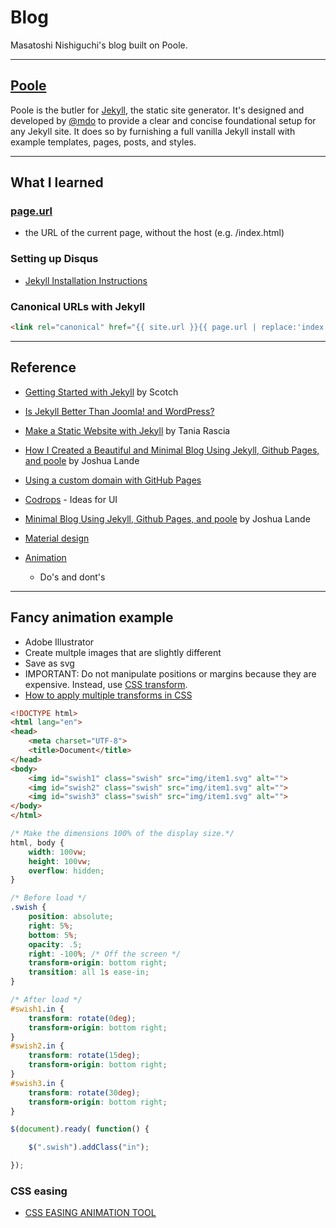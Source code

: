 # Blog

Masatoshi Nishiguchi's blog built on Poole.

-----

## [Poole](https://github.com/poole/poole)
Poole is the butler for [Jekyll](http://jekyllrb.com), the static site generator. It's designed and developed by [@mdo](https://twitter.com/mdo) to provide a clear and concise foundational setup for any Jekyll site. It does so by furnishing a full vanilla Jekyll install with example templates, pages, posts, and styles.

-----

## What I learned

### [page.url](http://jekyllrb.com/docs/variables/#page-variables)
- the URL of the current page, without the host (e.g. /index.html)

### Setting up Disqus
- [Jekyll Installation Instructions](https://help.disqus.com/customer/portal/articles/472138-jekyll-installation-instructions)

### Canonical URLs with Jekyll
```html
<link rel="canonical" href="{{ site.url }}{{ page.url | replace:'index.html',''}}">
```

-----

## Reference

- [Getting Started with Jekyll](https://scotch.io/tutorials/getting-started-with-jekyll-plus-a-free-bootstrap-3-starter-theme) by Scotch
- [Is Jekyll Better Than Joomla! and WordPress?](http://digitalshore.io/jekyll-better-choice-than-joomla-wordpress/)
- [Make a Static Website with Jekyll](https://www.taniarascia.com/make-a-static-website-with-jekyll/) by Tania Rascia
- [How I Created a Beautiful and Minimal Blog Using Jekyll, Github Pages, and poole](http://joshualande.com/jekyll-github-pages-poole/) by Joshua Lande
- [Using a custom domain with GitHub Pages](https://help.github.com/articles/using-a-custom-domain-with-github-pages/)

- [Codrops](http://tympanus.net/codrops/) - Ideas for UI
- [Minimal Blog Using Jekyll, Github Pages, and poole](http://joshualande.com/jekyll-github-pages-poole/) by Joshua Lande
- [Material design](https://www.google.com/design/spec/material-design/introduction.html#)
- [Animation](https://www.google.com/design/spec/animation/authentic-motion.html#)
    + Do's and dont's

-----

## Fancy animation example
- Adobe Illustrator
- Create multple images that are slightly different
- Save as svg
- IMPORTANT: Do not manipulate positions or margins because they are expensive. Instead, use [CSS transform](https://developer.mozilla.org/en-US/docs/Web/CSS/transform).
- [How to apply multiple transforms in CSS](http://stackoverflow.com/questions/10765755/how-to-apply-multiple-transforms-in-css)

```html
<!DOCTYPE html>
<html lang="en">
<head>
    <meta charset="UTF-8">
    <title>Document</title>
</head>
<body>
    <img id="swish1" class="swish" src="img/item1.svg" alt="">
    <img id="swish2" class="swish" src="img/item1.svg" alt="">
    <img id="swish3" class="swish" src="img/item1.svg" alt="">
</body>
</html>

```


```scss
/* Make the dimensions 100% of the display size.*/
html, body {
    width: 100vw;
    height: 100vw;
    overflow: hidden;
}

/* Before load */
.swish {
    position: absolute;
    right: 5%;
    bottom: 5%;
    opacity: .5;
    right: -100%; /* Off the screen */
    transform-origin: bottom right;
    transition: all 1s ease-in;
}

/* After load */
#swish1.in {
    transform: rotate(0deg);
    transform-origin: bottom right;
}
#swish2.in {
    transform: rotate(15deg);
    transform-origin: bottom right;
}
#swish3.in {
    transform: rotate(30deg);
    transform-origin: bottom right;
}
```

```js
$(document).ready( function() {

    $(".swish").addClass("in");

});

```

### CSS easing
- [CSS EASING ANIMATION TOOL](https://matthewlein.com/ceaser/)

